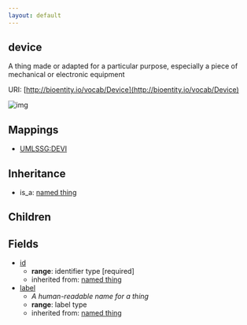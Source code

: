 ```yaml
---
layout: default
---
```


## device


A thing made or adapted for a particular purpose, especially a piece of mechanical or electronic equipment

URI: [http://bioentity.io/vocab/Device](http://bioentity.io/vocab/Device)


![img](http://yuml.me/diagram/nofunky/class/%5Bnamed%20thing%5D%5E-%5Bdevice%5D)
## Mappings

 * [UMLSSG:DEVI](http://purl.obolibrary.org/obo/UMLSSG_DEVI)

## Inheritance

 *  is_a: [named thing](NamedThing.html)

## Children



## Fields

 * [id](id.html)
    * __range__: identifier type [required]
    * inherited from: [named thing](NamedThing.html)
 * [label](label.html)
    * _A human-readable name for a thing_
    * __range__: label type
    * inherited from: [named thing](NamedThing.html)
